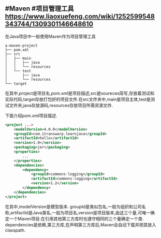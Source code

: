 #Maven #项目管理工具
https://www.liaoxuefeng.com/wiki/1252599548343744/1309301146648610
---

在Java项目中一般使用Maven作为项目管理工具
```ascii
a-maven-project
├── pom.xml
├── src
│   ├── main
│   │   ├── java
│   │   └── resources
│   └── test
│       ├── java
│       └── resources
└── target
```
在其中,project是项目名,pom.xml是项目描述,src是soureces简写,存放着测试和实际代码,target存放打包好的项目文件.在src文件夹中,main是项目主体,test是测试文件夹;java存放源码,resources存放项目所需资源文件.

下面介绍pom.xml项目描述.
```xml
<project ...>
	<modelVersion>4.0.0</modelVersion>
	<groupId>com.itranswarp.learnjava</groupId>
	<artifactId>hello</artifactId>
	<version>1.0</version>
	<packaging>jar</packaging>
	<properties>
        ...
	</properties>
	<dependencies>
        <dependency>
            <groupId>commons-logging</groupId>
            <artifactId>commons-logging</artifactId>
            <version>1.2</version>
        </dependency>
	</dependencies>
</project>
```
在其中,modelVersion是模型版本.
groupId是类似包名,一般为组织和公司名称,artifactId是Java类名,一般为项目名,version是项目版本,由这三个量,可唯一确定一个Maven项目.在引用其他第三方库时也遵守相同的三个量确定一个类.
dependencies是依赖,第三方库,在声明第三方库后,Maven会自动下载并把其放入classpath.
